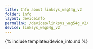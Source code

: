 ```yaml
---
title: Info about linksys_wag54g_v2
folder: info
layout: deviceinfo
permalink: /devices/linksys_wag54g_v2/
device: linksys_wag54g_v2
---
```

{% include templates/device_info.md %}
